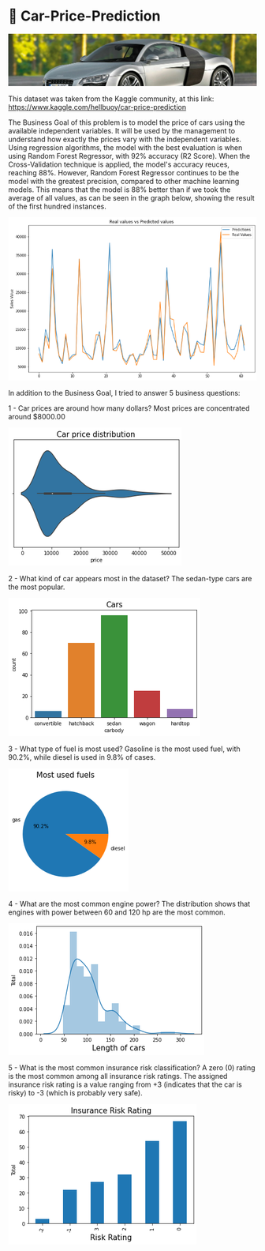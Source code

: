 # :car: Car-Price-Prediction

![alt text](https://github.com/Daniel-RPS/Car-Price-Prediction/blob/main/dataset-cover.jpg)

This dataset was taken from the Kaggle community, at this link: https://www.kaggle.com/hellbuoy/car-price-prediction

The Business Goal of this problem is to model the price of cars using the available independent variables. It will be used by the management to understand how exactly the prices vary with the independent variables. Using regression algorithms, the model with the best evaluation is when using Random Forest Regressor, with 92% accuracy (R2 Score). When the Cross-Validation technique is applied, the model's accuracy reuces, reaching 88%. However, Random Forest Regressor continues to be the model with the greatest precision, compared to other machine learning models. This means that the model is 88% better than if we took the average of all values, as can be seen in the graph below, showing the result of the first hundred instances.

![alt text](https://github.com/Daniel-RPS/Car-Price-Prediction/blob/main/graphics.jpg)

In addition to the Business Goal, I tried to answer 5 business questions:

1 - Car prices are around how many dollars? Most prices are concentrated around $8000.00

![alt text](https://github.com/Daniel-RPS/Car-Price-Prediction/blob/main/1.jpg)  
  
2 - What kind of car appears most in the dataset? The sedan-type cars are the most popular.

![alt text](https://github.com/Daniel-RPS/Car-Price-Prediction/blob/main/2.jpg)    
  
3 - What type of fuel is most used? Gasoline is the most used fuel, with 90.2%, while diesel is used in 9.8% of cases.

![alt text](https://github.com/Daniel-RPS/Car-Price-Prediction/blob/main/3.jpg)  

4 - What are the most common engine power? The distribution shows that engines with power between 60 and 120 hp are the most common.

![alt text](https://github.com/Daniel-RPS/Car-Price-Prediction/blob/main/4.jpg)  

5 - What is the most common insurance risk classification? A zero (0) rating is the most common among all insurance risk ratings. The assigned insurance risk rating is a value ranging from +3 (indicates that the car is risky) to -3 (which is probably very safe).

![alt text](https://github.com/Daniel-RPS/Car-Price-Prediction/blob/main/5.jpg)  
